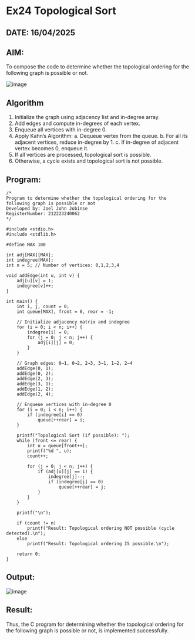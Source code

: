 # Ex24 Topological Sort
## DATE: 16/04/2025
## AIM:
To compose the code to determine whether the topological ordering for the following graph is possible or not.

![image](https://github.com/user-attachments/assets/c74a7111-9b59-475c-aad4-9baf23d50ec0)


## Algorithm
1. Initialize the graph using adjacency list and in-degree array.
2. Add edges and compute in-degrees of each vertex.
3. Enqueue all vertices with in-degree 0.
4. Apply Kahn’s Algorithm:
   a. Dequeue vertex from the queue.
   b. For all its adjacent vertices, reduce in-degree by 1.
   c. If in-degree of adjacent vertex becomes 0, enqueue it.
5. If all vertices are processed, topological sort is possible.
6. Otherwise, a cycle exists and topological sort is not possible.

## Program:
```
/*
Program to determine whether the topological ordering for the following graph is possible or not
Developed by: Joel John Jobinse
RegisterNumber: 212223240062
*/

#include <stdio.h>
#include <stdlib.h>

#define MAX 100

int adj[MAX][MAX];
int indegree[MAX];
int n = 5; // Number of vertices: 0,1,2,3,4

void addEdge(int u, int v) {
    adj[u][v] = 1;
    indegree[v]++;
}

int main() {
    int i, j, count = 0;
    int queue[MAX], front = 0, rear = -1;

    // Initialize adjacency matrix and indegree
    for (i = 0; i < n; i++) {
        indegree[i] = 0;
        for (j = 0; j < n; j++) {
            adj[i][j] = 0;
        }
    }

    // Graph edges: 0→1, 0→2, 2→3, 3→1, 1→2, 2→4
    addEdge(0, 1);
    addEdge(0, 2);
    addEdge(2, 3);
    addEdge(3, 1);
    addEdge(1, 2);
    addEdge(2, 4);

    // Enqueue vertices with in-degree 0
    for (i = 0; i < n; i++) {
        if (indegree[i] == 0)
            queue[++rear] = i;
    }

    printf("Topological Sort (if possible): ");
    while (front <= rear) {
        int u = queue[front++];
        printf("%d ", u);
        count++;

        for (j = 0; j < n; j++) {
            if (adj[u][j] == 1) {
                indegree[j]--;
                if (indegree[j] == 0)
                    queue[++rear] = j;
            }
        }
    }

    printf("\n");

    if (count != n)
        printf("Result: Topological ordering NOT possible (cycle detected).\n");
    else
        printf("Result: Topological ordering IS possible.\n");

    return 0;
}

```

## Output:
![image](https://github.com/user-attachments/assets/ca43a277-1585-4599-b905-46f57b4543c4)


## Result:
Thus, the C program for determining whether the topological ordering for the following graph is possible or not, is implemented successfully.
